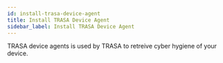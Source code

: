```yaml
---
id: install-trasa-device-agent
title: Install TRASA Device Agent
sidebar_label: Install TRASA Device Agent
---
```



TRASA device agents is used by TRASA to retreive cyber hygiene of your device.